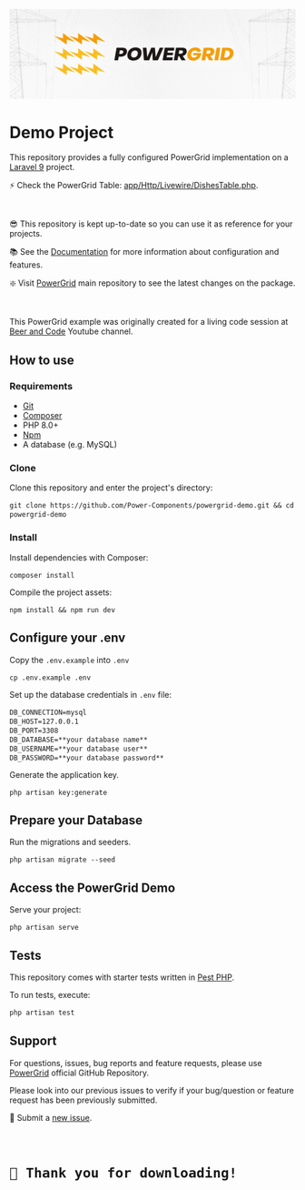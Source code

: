 <div align="center">
	<p><img src="header.jpg" alt="PowerGrid Logo"></p>
</div>

# Demo Project

This repository provides a fully configured PowerGrid implementation on a [Laravel 9](https://laravel.com/) project.

⚡ Check the PowerGrid Table: [app/Http/Livewire/DishesTable.php](https://github.com/Power-Components/powergrid-demo/blob/main/app/Http/Livewire/DishesTable.php).

<br/>

😎 This repository is kept up-to-date so you can use it as reference for your projects.

📚 See the [Documentation](https://livewire-powergrid.com/) for more information about configuration and features.

❇️ Visit [PowerGrid](https://github.com/Power-Components/livewire-powergrid) main repository to see the latest changes on the package.

<br/>

This PowerGrid example was originally created for a living code session at [Beer and Code](https://www.youtube.com/watch?v=Mml5aagMOm4&ab_channel=BeerandCode) Youtube channel.

## How to use

### Requirements

- [Git](https://github.com/git-guides/install-git)
- [Composer](https://getcomposer.org/doc/00-intro.md#installation-linux-unix-macos)
- PHP 8.0+
- [Npm](https://www.npmjs.com/get-npm)
- A database (e.g. MySQL)

### Clone

Clone this repository and enter the project's directory:

```shell
git clone https://github.com/Power-Components/powergrid-demo.git && cd powergrid-demo
```

### Install

Install dependencies with Composer:

```shell
composer install
```

Compile the project assets:

```shell
npm install && npm run dev
```

## Configure your .env

Copy the `.env.example` into `.env`

```shell
cp .env.example .env 
```

Set up the database credentials in `.env` file:

```shell
DB_CONNECTION=mysql
DB_HOST=127.0.0.1
DB_PORT=3308
DB_DATABASE=**your database name**
DB_USERNAME=**your database user**
DB_PASSWORD=**your database password**
```

Generate the application key.

```shell
php artisan key:generate
```

## Prepare your Database

Run the migrations and seeders.

```shell
php artisan migrate --seed
```

## Access the PowerGrid Demo

Serve your project:

```shell
php artisan serve
```

## Tests

This repository comes with starter tests written in [Pest PHP](http://pestphp.com).

To run tests, execute:

```php
php artisan test
```

## Support

For questions, issues, bug reports and feature requests, please use [PowerGrid](https://github.com/Power-Components/livewire-powergrid) official GitHub Repository.

Please look into our previous issues to verify if your bug/question or feature request has been previously submitted.

📣 Submit a [new issue](https://github.com/Power-Components/livewire-powergrid/issues).

<br/>

<h1><code>💓 Thank you for downloading!</code></h1>
